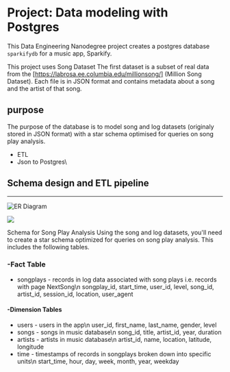 # Project: Data modeling with Postgres

This Data Engineering Nanodegree project creates a postgres database `sparkifydb` for a music app, Sparkify.

This project uses Song Dataset
The first dataset is a subset of real data from the [https://labrosa.ee.columbia.edu/millionsong/] (Million Song Dataset).
Each file is in JSON format and contains metadata about a song and the artist of that song. 
## purpose
The purpose of the database is to model song and log datasets (originaly stored in JSON format) with a star schema optimised for queries on song play analysis.

- ETL
- Json to Postgres\

## Schema design and ETL pipeline
-----

![ER Diagram](data/sparkifdb_erd.png?raw=true "ER Diagram")

![](data/sparkifdb_erd.png?raw=true)

Schema for Song Play Analysis
Using the song and log datasets, you'll need to create a star schema optimized for queries on song play analysis. This includes the following tables.

### -Fact Table
- songplays - records in log data associated with song plays i.e. records with page NextSong\n
    songplay_id, start_time, user_id, level, song_id, artist_id, session_id, location, user_agent
#### -Dimension Tables
- users - users in the app\n
    user_id, first_name, last_name, gender, level
- songs - songs in music database\n
    song_id, title, artist_id, year, duration
- artists - artists in music database\n
    artist_id, name, location, latitude, longitude
- time - timestamps of records in songplays broken down into specific units\n
    start_time, hour, day, week, month, year, weekday
